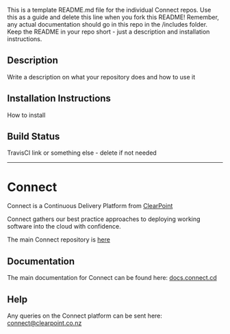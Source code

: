 This is a template README.md file for the individual Connect repos. Use this as a guide and delete this line when you fork this README! Remember, any actual documentation should go in this repo in the /includes folder. Keep the README in your repo short - just a description and installation instructions.

## Description
Write a description on what your repository does and how to use it

## Installation Instructions
How to install

## Build Status
TravisCI link or something else - delete if not needed

-------------------

# Connect
Connect is a Continuous Delivery Platform from [ClearPoint](http://clearpoint.co.nz)  

Connect gathers our best practice approaches to deploying working software into the cloud with confidence.

The main Connect repository is [here](https://github.com/ClearPointNZ/connect)

## Documentation
The main documentation for Connect can be found here: [docs.connect.cd](http://docs.connect.cd)

## Help
Any queries on the Connect platform can be sent here: <connect@clearpoint.co.nz>